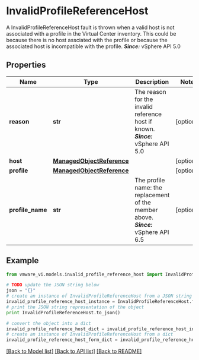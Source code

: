 # InvalidProfileReferenceHost

A InvalidProfileReferenceHost fault is thrown when a valid host is not associated with a profile in the Virtual Center inventory.  This could be because there is no host assciated with the profile or because the associated host is incompatible with the profile.  ***Since:*** vSphere API 5.0 

## Properties
Name | Type | Description | Notes
------------ | ------------- | ------------- | -------------
**reason** | **str** | The reason for the invalid reference host if known.  ***Since:*** vSphere API 5.0  | [optional] 
**host** | [**ManagedObjectReference**](ManagedObjectReference.md) |  | [optional] 
**profile** | [**ManagedObjectReference**](ManagedObjectReference.md) |  | [optional] 
**profile_name** | **str** | The profile name: the replacement of the member above.  ***Since:*** vSphere API 6.5  | [optional] 

## Example

```python
from vmware_vi.models.invalid_profile_reference_host import InvalidProfileReferenceHost

# TODO update the JSON string below
json = "{}"
# create an instance of InvalidProfileReferenceHost from a JSON string
invalid_profile_reference_host_instance = InvalidProfileReferenceHost.from_json(json)
# print the JSON string representation of the object
print InvalidProfileReferenceHost.to_json()

# convert the object into a dict
invalid_profile_reference_host_dict = invalid_profile_reference_host_instance.to_dict()
# create an instance of InvalidProfileReferenceHost from a dict
invalid_profile_reference_host_form_dict = invalid_profile_reference_host.from_dict(invalid_profile_reference_host_dict)
```
[[Back to Model list]](../README.md#documentation-for-models) [[Back to API list]](../README.md#documentation-for-api-endpoints) [[Back to README]](../README.md)


